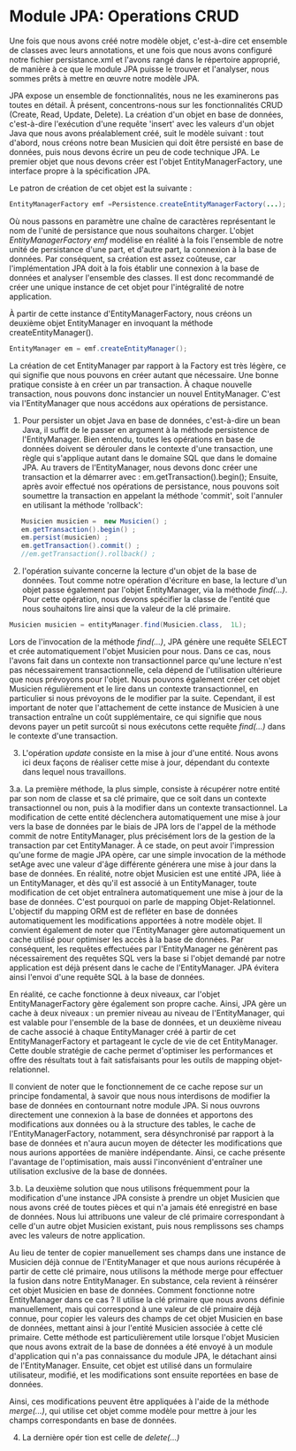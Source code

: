 # Module JPA: Operations CRUD

Une fois que nous avons créé notre modèle objet, c'est-à-dire cet ensemble de classes avec leurs annotations, et une fois que nous avons configuré notre fichier persistance.xml et l'avons rangé dans le répertoire approprié, de manière à ce que le module JPA puisse le trouver et l'analyser, nous sommes prêts à mettre en œuvre notre modèle JPA.

JPA expose un ensemble de fonctionnalités, nous ne les examinerons pas toutes en détail. À présent, concentrons-nous sur les fonctionnalités CRUD (Create, Read, Update, Delete). La création d'un objet en base de données, c'est-à-dire l'exécution d'une requête 'insert' avec les valeurs d'un objet Java que nous avons préalablement créé, suit le modèle suivant : tout d'abord, nous créons notre bean Musicien qui doit être persisté en base de données, puis nous devons écrire un peu de code technique JPA. Le premier objet que nous devons créer est l'objet EntityManagerFactory, une interface propre à la spécification JPA.

Le patron de création de cet objet est la suivante : 
```java
EntityManagerFactory emf =Persistence.createEntityManagerFactory(...);
```
Où nous passons en paramètre une chaîne de caractères représentant le nom de l'unité de persistance que nous souhaitons charger. L'objet _EntityManagerFactory emf_ modélise en réalité à la fois l'ensemble de notre unité de persistance d'une part, et d'autre part, la connexion à la base de données. Par conséquent, sa création est assez coûteuse, car l'implémentation JPA doit à la fois établir une connexion à la base de données et analyser l'ensemble des classes. Il est donc recommandé de créer une unique instance de cet objet pour l'intégralité de notre application.

À partir de cette instance d'EntityManagerFactory, nous créons un deuxième objet EntityManager en invoquant la méthode createEntityManager(). 

```java
EntityManager em = emf.createEntityManager();
```

La création de cet EntityManager par rapport à la Factory est très légère, ce qui signifie que nous pouvons en créer autant que nécessaire. Une bonne pratique consiste à en créer un par transaction. À chaque nouvelle transaction, nous pouvons donc instancier un nouvel EntityManager. C'est via l'EntityManager que nous accédons aux opérations de persistance.

1. Pour persister un objet Java en base de données, c'est-à-dire un bean Java, il suffit de le passer en argument à la méthode persistence de l'EntityManager. Bien entendu, toutes les opérations en base de données doivent se dérouler dans le contexte d'une transaction, une règle qui s'applique autant dans le domaine SQL que dans le domaine JPA. Au travers de l'EntityManager, nous devons donc créer une transaction et la démarrer avec : 
 em.getTransaction().begin(); 
 Ensuite, après avoir effectué nos opérations de persistance, nous pouvons soit soumettre la transaction en appelant la méthode 'commit', soit l'annuler en utilisant la méthode 'rollback': 

```java 
   Musicien musicien =  new Musicien() ;
   em.getTransaction().begin() ;
   em.persist(musicien) ;
   em.getTransaction().commit() ;
   //em.getTransaction().rollback() ;
```

2. l'opération suivante concerne la lecture d'un objet de la base de données. Tout comme notre opération d'écriture en base, la lecture d'un objet passe également par l'objet EntityManager, via la méthode _find(...)_. Pour cette opération, nous devons spécifier la classe de l'entité que nous souhaitons lire ainsi que la valeur de la clé primaire.

```java 
Musicien musicien = entityManager.find(Musicien.class,  1L);
```

Lors de l'invocation de la méthode _find(...)_, JPA génère une requête SELECT et crée automatiquement l'objet Musicien pour nous. Dans ce cas, nous l'avons fait dans un contexte non transactionnel parce qu'une lecture n'est pas nécessairement transactionnelle, cela dépend de l'utilisation ultérieure que nous prévoyons pour l'objet. 
Nous pouvons également créer cet objet Musicien régulièrement et le lire dans un contexte transactionnel, en particulier si nous prévoyons de le modifier par la suite. Cependant, il est important de noter que l'attachement de cette instance de Musicien à une transaction entraîne un coût supplémentaire, ce qui signifie que nous devons payer un petit surcoût si nous exécutons cette requête _find(...)_ dans le contexte d'une transaction.

3. L'opération _update_ consiste en la mise à jour d'une entité. Nous avons ici deux façons de réaliser cette mise à jour, dépendant du contexte dans lequel nous travaillons. 

3.a. La première méthode, la plus simple, consiste à récupérer notre entité par son nom de classe et sa clé primaire, que ce soit dans un contexte transactionnel ou non, puis à la modifier dans un contexte transactionnel. La modification de cette entité déclenchera automatiquement une mise à jour vers la base de données par le biais de JPA lors de l'appel de la méthode commit de notre EntityManager, plus précisément lors de la gestion de la transaction par cet EntityManager. À ce stade, on peut avoir l'impression qu'une forme de magie JPA opère, car une simple invocation de la méthode setAge avec une valeur d'âge différente générera une mise à jour dans la base de données. En réalité, notre objet Musicien est une entité JPA, liée à un EntityManager, et dès qu'il est associé à un EntityManager, toute modification de cet objet entraînera automatiquement une mise à jour de la base de données. C'est pourquoi on parle de mapping Objet-Relationnel. L'objectif du mapping ORM est de refléter en base de données automatiquement les modifications apportées à notre modèle objet. Il convient également de noter que l'EntityManager gère automatiquement un cache utilisé pour optimiser les accès à la base de données. Par conséquent, les requêtes effectuées par l'EntityManager ne génèrent pas nécessairement des requêtes SQL vers la base si l'objet demandé par notre application est déjà présent dans le cache de l'EntityManager. JPA évitera ainsi l'envoi d'une requête SQL à la base de données.

En réalité, ce cache fonctionne à deux niveaux, car l'objet EntityManagerFactory gère également son propre cache. Ainsi, JPA gère un cache à deux niveaux : un premier niveau au niveau de l'EntityManager, qui est valable pour l'ensemble de la base de données, et un deuxième niveau de cache associé à chaque EntityManager créé à partir de cet EntityManagerFactory et partageant le cycle de vie de cet EntityManager. Cette double stratégie de cache permet d'optimiser les performances et offre des résultats tout à fait satisfaisants pour les outils de mapping objet-relationnel.

Il convient de noter que le fonctionnement de ce cache repose sur un principe fondamental, à savoir que nous nous interdisons de modifier la base de données en contournant notre module JPA. Si nous ouvrons directement une connexion à la base de données et apportons des modifications aux données ou à la structure des tables, le cache de l'EntityManagerFactory, notamment, sera désynchronisé par rapport à la base de données et n'aura aucun moyen de détecter les modifications que nous aurions apportées de manière indépendante. Ainsi, ce cache présente l'avantage de l'optimisation, mais aussi l'inconvénient d'entraîner une utilisation exclusive de la base de données.

3.b. La deuxième solution que nous utilisons fréquemment pour la modification d'une instance JPA consiste à prendre un objet Musicien que nous avons créé de toutes pièces et qui n'a jamais été enregistré en base de données. Nous lui attribuons une valeur de clé primaire correspondant à celle d'un autre objet Musicien existant, puis nous remplissons ses champs avec les valeurs de notre application.

Au lieu de tenter de copier manuellement ses champs dans une instance de Musicien déjà connue de l'EntityManager et que nous aurions récupérée à partir de cette clé primaire, nous utilisons la méthode merge pour effectuer la fusion dans notre EntityManager. En substance, cela revient à réinsérer cet objet Musicien en base de données. Comment fonctionne notre EntityManager dans ce cas ? Il utilise la clé primaire que nous avons définie manuellement, mais qui correspond à une valeur de clé primaire déjà connue, pour copier les valeurs des champs de cet objet Musicien en base de données, mettant ainsi à jour l'entité Musicien associée à cette clé primaire. Cette méthode est particulièrement utile lorsque l'objet Musicien que nous avons extrait de la base de données a été envoyé à un module d'application qui n'a pas connaissance du module JPA, le détachant ainsi de l'EntityManager. Ensuite, cet objet est utilisé dans un formulaire utilisateur, modifié, et les modifications sont ensuite reportées en base de données.

Ainsi, ces modifications peuvent être appliquées à l'aide de la méthode _merge(...)_, qui utilise cet objet comme modèle pour mettre à jour les champs correspondants en base de données.

4. La dernière opér tion est celle de _delete(...)_